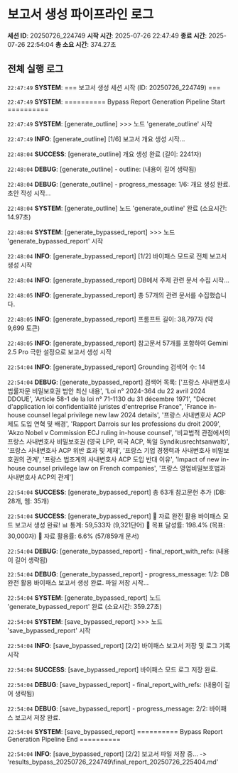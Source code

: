 # 보고서 생성 파이프라인 로그

**세션 ID**: 20250726_224749
**시작 시간**: 2025-07-26 22:47:49
**종료 시간**: 2025-07-26 22:54:04
**총 소요 시간**: 374.27초

## 전체 실행 로그

`22:47:49` **SYSTEM**: === 보고서 생성 세션 시작 (ID: 20250726_224749) ===

`22:47:49` **SYSTEM**: ========== Bypass Report Generation Pipeline Start ==========

`22:47:49` **SYSTEM**: [generate_outline] >>> 노드 'generate_outline' 시작

`22:47:49` **INFO**: [generate_outline] [1/6] 보고서 개요 생성 시작...

`22:48:04` **SUCCESS**: [generate_outline] 개요 생성 완료 (길이: 2241자)

`22:48:04` **DEBUG**: [generate_outline]   - outline: (내용이 길어 생략됨)

`22:48:04` **DEBUG**: [generate_outline]   - progress_message: 1/6: 개요 생성 완료. 초안 작성 시작...

`22:48:04` **SYSTEM**: [generate_outline] 노드 'generate_outline' 완료 (소요시간: 14.97초)

`22:48:04` **SYSTEM**: [generate_bypassed_report] >>> 노드 'generate_bypassed_report' 시작

`22:48:04` **INFO**: [generate_bypassed_report] [1/2] 바이패스 모드로 전체 보고서 생성 시작

`22:48:04` **INFO**: [generate_bypassed_report] DB에서 주제 관련 문서 수집 시작...

`22:48:05` **INFO**: [generate_bypassed_report] 총 57개의 관련 문서를 수집했습니다.

`22:48:05` **INFO**: [generate_bypassed_report] 프롬프트 길이: 38,797자 (약 9,699 토큰)

`22:48:05` **INFO**: [generate_bypassed_report] 참고문서 57개를 포함하여 Gemini 2.5 Pro 극한 설정으로 보고서 생성 시작

`22:54:04` **INFO**: [generate_bypassed_report] Grounding 검색어 수: 14

`22:54:04` **DEBUG**: [generate_bypassed_report] 검색어 목록: ['프랑스 사내변호사 법률자문 비밀보호권 법안 최신 내용', 'Loi n° 2024-364 du 22 avril 2024 DDOUE', 'Article 58-1 de la loi n° 71-1130 du 31 décembre 1971', "Décret d'application loi confidentialité juristes d'entreprise France", 'France in-house counsel legal privilege new law 2024 details', '프랑스 사내변호사 ACP 제도 도입 연혁 및 배경', 'Rapport Darrois sur les professions du droit 2009', 'Akzo Nobel v Commission ECJ ruling in-house counsel', '비교법적 관점에서의 프랑스 사내변호사 비밀보호권 (영국 LPP, 미국 ACP, 독일 Syndikusrechtsanwalt)', '프랑스 사내변호사 ACP 위반 효과 및 제재', '프랑스 기업 경쟁력과 사내변호사 비밀보호권의 관계', '프랑스 법조계의 사내변호사 ACP 도입 반대 이유', 'Impact of new in-house counsel privilege law on French companies', '프랑스 영업비밀보호법과 사내변호사 ACP의 관계']

`22:54:04` **SUCCESS**: [generate_bypassed_report] 총 63개 참고문헌 추가 (DB: 28개, 웹: 35개)

`22:54:04` **SUCCESS**: [generate_bypassed_report] 🎉 자료 완전 활용 바이패스 모드 보고서 생성 완료!
   📊 통계: 59,533자 (9,321단어)
   🎯 목표 달성률: 198.4% (목표: 30,000자)
   💾 자료 활용률: 6.6% (57/859개 문서)

`22:54:04` **DEBUG**: [generate_bypassed_report]   - final_report_with_refs: (내용이 길어 생략됨)

`22:54:04` **DEBUG**: [generate_bypassed_report]   - progress_message: 1/2: DB 완전 활용 바이패스 보고서 생성 완료. 파일 저장 시작...

`22:54:04` **SYSTEM**: [generate_bypassed_report] 노드 'generate_bypassed_report' 완료 (소요시간: 359.27초)

`22:54:04` **SYSTEM**: [save_bypassed_report] >>> 노드 'save_bypassed_report' 시작

`22:54:04` **INFO**: [save_bypassed_report] [2/2] 바이패스 보고서 저장 및 로그 기록 시작

`22:54:04` **SUCCESS**: [save_bypassed_report] 바이패스 모드 로그 저장 완료.

`22:54:04` **DEBUG**: [save_bypassed_report]   - final_report_with_refs: (내용이 길어 생략됨)

`22:54:04` **DEBUG**: [save_bypassed_report]   - progress_message: 2/2: 바이패스 보고서 저장 완료.

`22:54:04` **SYSTEM**: [save_bypassed_report] ========== Bypass Report Generation Pipeline End ==========

`22:54:04` **INFO**: [save_bypassed_report] [2/2] 보고서 파일 저장 중... -> 'results_bypass_20250726_224749\final_report_20250726_225404.md'

